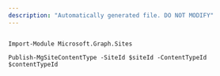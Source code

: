 ```yaml
---
description: "Automatically generated file. DO NOT MODIFY"
---
```


```powershellv1

Import-Module Microsoft.Graph.Sites

Publish-MgSiteContentType -SiteId $siteId -ContentTypeId $contentTypeId

```